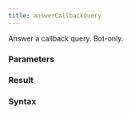 ```yaml
---
title: answerCallbackQuery
---
```


Answer a callback query. Bot-only.


### Parameters 



### Result 



### Syntax





